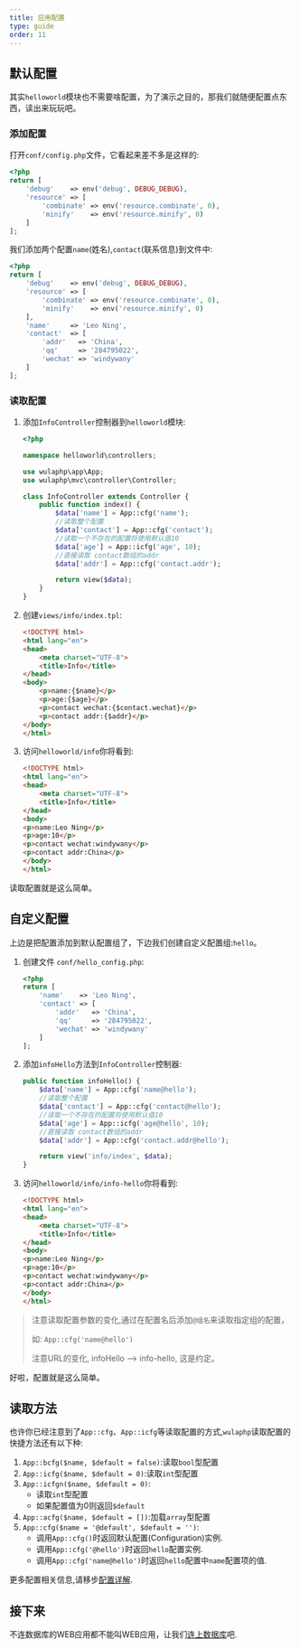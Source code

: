 ```yaml
---
title: 应用配置
type: guide
order: 11
---
```


## 默认配置

其实`helloworld`模块也不需要啥配置，为了演示之目的，那我们就随便配置点东西，读出来玩玩吧。

### 添加配置

打开`conf/config.php`文件，它看起来差不多是这样的:

```php
<?php
return [
    'debug'    => env('debug', DEBUG_DEBUG),
    'resource' => [
        'combinate' => env('resource.combinate', 0),
        'minify'    => env('resource.minify', 0)
    ]
];
```

我们添加两个配置`name`(姓名),`contact`(联系信息)到文件中:

```php
<?php
return [
    'debug'    => env('debug', DEBUG_DEBUG),
    'resource' => [
        'combinate' => env('resource.combinate', 0),
        'minify'    => env('resource.minify', 0)
    ],
    'name'     => 'Leo Ning',
    'contact'  => [
        'addr'   => 'China',
        'qq'     => '284795022',
        'wechat' => 'windywany'
    ]
];
```

### 读取配置

1. 添加`InfoController`控制器到`helloworld`模块:

    ```php
    <?php

    namespace helloworld\controllers;

    use wulaphp\app\App;
    use wulaphp\mvc\controller\Controller;

    class InfoController extends Controller {
        public function index() {
            $data['name'] = App::cfg('name');
            //读取整个配置
            $data['contact'] = App::cfg('contact');
            //读取一个不存在的配置将使用默认值10
            $data['age'] = App::icfg('age', 10);
            //直接读取 contact数组的addr
            $data['addr'] = App::cfg('contact.addr');

            return view($data);
        }
    }
    ```

2. 创建`views/info/index.tpl`:

    ```html
    <!DOCTYPE html>
    <html lang="en">
    <head>
        <meta charset="UTF-8">
        <title>Info</title>
    </head>
    <body>
        <p>name:{$name}</p>
        <p>age:{$age}</p>
        <p>contact wechat:{$contact.wechat}</p>
        <p>contact addr:{$addr}</p>
    </body>
    </html>
    ```

3. 访问`helloworld/info`你将看到:

    ```html
    <!DOCTYPE html>
    <html lang="en">
    <head>
        <meta charset="UTF-8">
        <title>Info</title>
    </head>
    <body>
    <p>name:Leo Ning</p>
    <p>age:10</p>
    <p>contact wechat:windywany</p>
    <p>contact addr:China</p>
    </body>
    </html>
    ```

读取配置就是这么简单。

## 自定义配置

上边是把配置添加到默认配置组了，下边我们创建自定义配置组:`hello`。

1. 创建文件 `conf/hello_config.php`:

    ```php
    <?php
    return [
        'name'    => 'Leo Ning',
        'contact' => [
            'addr'   => 'China',
            'qq'     => '284795022',
            'wechat' => 'windywany'
        ]
    ];
    ```

2. 添加`infoHello`方法到`InfoController`控制器:

    ```php
    public function infoHello() {
        $data['name'] = App::cfg('name@hello');
        //读取整个配置
        $data['contact'] = App::cfg('contact@hello');
        //读取一个不存在的配置将使用默认值10
        $data['age'] = App::icfg('age@hello', 10);
        //直接读取 contact数组的addr
        $data['addr'] = App::cfg('contact.addr@hello');

        return view('info/index', $data);
    }
    ```

3. 访问`helloworld/info/info-hello`你将看到:

    ```html
    <!DOCTYPE html>
    <html lang="en">
    <head>
        <meta charset="UTF-8">
        <title>Info</title>
    </head>
    <body>
    <p>name:Leo Ning</p>
    <p>age:10</p>
    <p>contact wechat:windywany</p>
    <p>contact addr:China</p>
    </body>
    </html>
    ```

> 注意读取配置参数的变化,通过在配置名后添加`@组名`来读取指定组的配置，
>
> 如: `App::cfg('name@hello')`
>
> 注意URL的变化, infoHello --> info-hello, 这是约定。

好啦，配置就是这么简单。

## 读取方法

也许你已经注意到了`App::cfg`、`App::icfg`等读取配置的方式,`wulaphp`读取配置的快捷方法还有以下种:

1. `App::bcfg($name, $default = false)`:读取`bool`型配置
2. `App::icfg($name, $default = 0)`:读取`int`型配置
3. `App::icfgn($name, $default = 0)`:
    * 读取`int`型配置
    * 如果配置值为0则返回`$default`
4. `App::acfg($name, $default = [])`:加载`array`型配置
5. `App::cfg($name = '@default', $default = '')`:
    * 调用`App::cfg()`时返回默认配置(Configuration)实例.
    * 调用`App::cfg('@hello')`时返回`hello`配置实例.
    * 调用`App::cfg('name@hello')`时返回`hello`配置中`name`配置项的值.

更多配置相关信息,请移步[配置详解](/guide/config/config).

## 接下来

不连数据库的WEB应用都不能叫WEB应用，让我们[连上数据库](database.html)吧.
